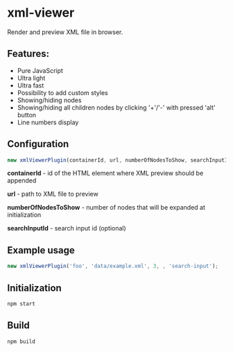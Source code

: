 # xml-viewer

Render and preview XML file in browser.

## Features:

- Pure JavaScript
- Ultra light
- Ultra fast
- Possibility to add custom styles
- Showing/hiding nodes
- Showing/hiding all children nodes by clicking '+'/'-' with pressed 'alt' button
- Line numbers display

## Configuration

```javascript
new xmlViewerPlugin(containerId, url, numberOfNodesToShow, searchInputId);
```

**containerId** - id of the HTML element where XML preview should be appended

**url** - path to XML file to preview

**numberOfNodesToShow** - number of nodes that will be expanded at initialization

**searchInputId** - search input id (optional)

## Example usage

```javascript
new xmlViewerPlugin('foo', 'data/example.xml', 3, , 'search-input');
```

## Initialization

```sh
npm start
```

## Build

```sh
npm build
```
